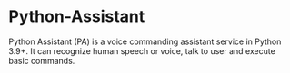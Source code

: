 # Python-Assistant
Python Assistant (PA) is a voice commanding assistant service in Python 3.9+. It can recognize human speech or voice, talk to user and execute basic commands.
